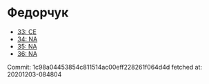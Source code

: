 # Федорчук
- [33: CE](33.md)
- [34: NA](34.md)
- [35: NA](35.md)
- [36: NA](36.md)

Commit: 1c98a04453854c811514ac00eff228261f064d4d
 fetched at: 20201203-084804
